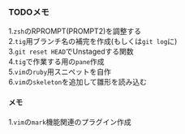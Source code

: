 ### TODOメモ  

1.`zsh`のRPROMPT(PROMPT2)を調整する  
2.`tig`用ブランチ名の補完を作成(もしくは`git log`に)  
3.`git reset HEAD`でUnstagedする関数  
4.`tig`で作業する用の`pane`作成  
5.`vim`の`ruby`用スニペットを自作  
6.`vim`の`skeleton`を追加して雛形を読み込む  

#### メモ  

1.`vim`の`mark`機能関連のプラグイン作成  

